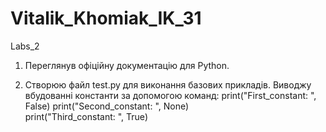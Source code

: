 # Vitalik_Khomiak_IK_31
Labs_2

1. Переглянув офіційну документацію для Python.

2. Створюю файл test.py для виконання базових прикладів.
Виводжу вбудованні константи за допомогою команд:
	print("First_constant: ", False)
	print("Second_constant: ", None)	
	print("Third_constant: ", True)
